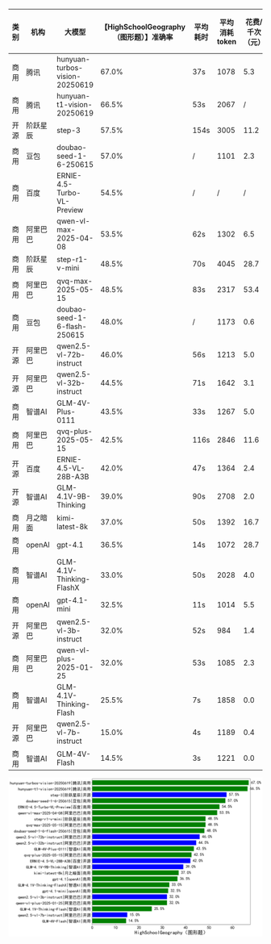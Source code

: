 
|类别|机构|大模型|【HighSchoolGeography（图形题）】准确率|平均耗时|平均消耗token|花费/千次（元）|排名（准确率）|
|---|---|-----|-------------------|-------|-----------|-----------|-----------|
|商用|腾讯|hunyuan-turbos-vision-20250619|67.0%|37s|1078|5.3|1|
|商用|腾讯|hunyuan-t1-vision-20250619|66.5%|53s|2067|/|2|
|开源|阶跃星辰|step-3|57.5%|154s|3005|11.2|3|
|商用|豆包|doubao-seed-1-6-250615|57.0%|/|1101|2.3|4|
|商用|百度|ERNIE-4.5-Turbo-VL-Preview|54.5%|/|/|/|5|
|商用|阿里巴巴|qwen-vl-max-2025-04-08|53.5%|62s|1302|6.5|6|
|商用|阶跃星辰|step-r1-v-mini|48.5%|70s|4045|28.7|7|
|商用|阿里巴巴|qvq-max-2025-05-15|48.5%|83s|2317|53.4|8|
|商用|豆包|doubao-seed-1-6-flash-250615|48.0%|/|1173|0.6|9|
|开源|阿里巴巴|qwen2.5-vl-72b-instruct|46.0%|56s|1213|5.0|10|
|开源|阿里巴巴|qwen2.5-vl-32b-instruct|44.5%|71s|1642|3.1|11|
|商用|智谱AI|GLM-4V-Plus-0111|43.5%|33s|1267|5.0|12|
|商用|阿里巴巴|qvq-plus-2025-05-15|42.5%|116s|2846|11.6|13|
|开源|百度|ERNIE-4.5-VL-28B-A3B|42.0%|47s|1364|2.4|14|
|开源|智谱AI|GLM-4.1V-9B-Thinking|39.0%|90s|2708|2.0|15|
|商用|月之暗面|kimi-latest-8k|37.0%|50s|1392|16.7|16|
|商用|openAI|gpt-4.1|36.5%|14s|1072|28.7|17|
|商用|智谱AI|GLM-4.1V-Thinking-FlashX|33.0%|50s|2028|4.0|18|
|商用|openAI|gpt-4.1-mini|32.5%|11s|1014|5.5|19|
|开源|阿里巴巴|qwen2.5-vl-3b-instruct|32.0%|52s|984|1.4|20|
|商用|阿里巴巴|qwen-vl-plus-2025-01-25|32.0%|53s|1085|2.3|21|
|商用|智谱AI|GLM-4.1V-Thinking-Flash|25.5%|7s|1858|0.0|22|
|开源|阿里巴巴|qwen2.5-vl-7b-instruct|15.0%|4s|1189|0.4|23|
|商用|智谱AI|GLM-4V-Flash|14.5%|3s|1221|0.0|24|


![lin](../pic/HighSchoolGeography（图形题）.png)
